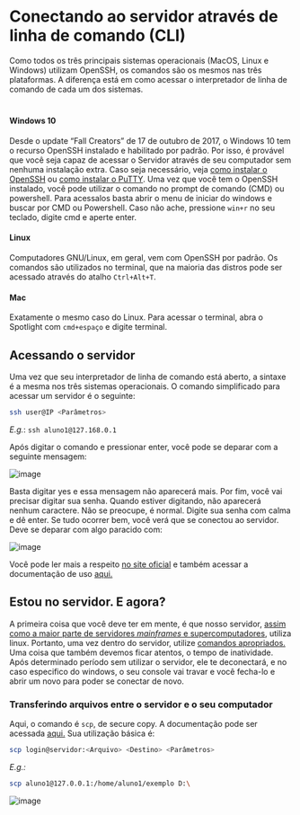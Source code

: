 # Conectando ao servidor através de linha de comando (CLI)
Como todos os três principais sistemas operacionais (MacOS, Linux e Windows) utilizam OpenSSH, os comandos são os mesmos nas três plataformas. A diferença está em como acessar o interpretador de linha de comando de cada um dos sistemas.
#
#### Windows 10
Desde o update “Fall Creators” de 17 de outubro de 2017, o Windows 10 tem o recurso OpenSSH instalado e habilitado por padrão. Por isso, é provável que você seja capaz de acessar o Servidor através de seu computador sem nenhuma instalação extra. Caso seja necessário, veja [como instalar o OpenSSH](https://github.com/Mosaico-Genomics/Curso_Programacao/blob/main/Modulo_Introdutorio/Instalando%20OpenSSH%20no%20Windows.md) ou [como instalar o PuTTY](https://github.com/Mosaico-Genomics/Curso_Programacao/blob/main/Modulo_Introdutorio/Instalar%20e%20utilizar%20o%20PuTTY.md).
Uma vez que você tem o OpenSSH instalado, você pode utilizar o comando no prompt de comando (CMD) ou powershell. Para acessalos basta abrir o menu de iniciar do windows e buscar por CMD ou Powershell. Caso não ache, pressione `win+r` no seu teclado, digite cmd e aperte enter.

#### Linux
Computadores GNU/Linux, em geral, vem com OpenSSH por padrão. Os comandos são utilizados no terminal, que na maioria das distros pode ser acessado através do atalho `Ctrl+Alt+T`.

#### Mac
Exatamente o mesmo caso do Linux. Para acessar o terminal, abra o Spotlight com `cmd+espaço` e digite terminal.

## Acessando o servidor

Uma vez que seu interpretador de linha de comando está aberto, a sintaxe é a mesma nos três sistemas operacionais. O comando simplificado para acessar um servidor é o seguinte:

```bash
ssh user@IP <Parâmetros>
```


_E.g._: `ssh aluno1@127.168.0.1`

Após digitar o comando e pressionar enter, você pode se deparar com a seguinte mensagem:

![image](https://user-images.githubusercontent.com/58569730/116618420-6ba03180-a915-11eb-86b4-2ed0c7b3e83e.png)


Basta digitar yes e essa mensagem não aparecerá mais. Por fim, você vai precisar digitar sua senha. Quando estiver digitando, não aparecerá nenhum caractere. Não se preocupe, é normal. Digite sua senha com calma e dê enter. Se tudo ocorrer bem, você verá que se conectou ao servidor. Deve se deparar com algo paracido com:

![image](https://user-images.githubusercontent.com/58569730/117374522-b258d300-aea3-11eb-9406-804ddb371e9c.png)

Você pode ler mais a respeito  [no site oficial](https://www.openssh.com/) e também acessar a documentação de uso [aqui.](https://man.openbsd.org/ssh)

## Estou no servidor. E agora?
A primeira coisa que você deve ter em mente, é que nosso servidor, [assim como a maior parte de servidores _mainframes_ e supercomputadores](https://en.wikipedia.org/wiki/Usage_share_of_operating_systems#Public_servers_on_the_Internet), utiliza linux. Portanto, uma vez dentro do servidor, utilize [comandos apropriados.](https://github.com/Mosaico-Genomics/Curso_Programacao/blob/main/Modulo_Introdutorio/ComandosLinux.md)
Uma coisa que também devemos ficar atentos, o tempo de inatividade. Após determinado período sem utilizar o servidor, ele te deconectará, e no caso especifico do windows, o seu console vai travar e você fecha-lo e abrir um novo para poder se conectar de novo.

### Transferindo arquivos entre o servidor e o seu computador

Aqui, o comando é `scp`, de secure copy. A documentação pode ser acessada [aqui.](https://man.openbsd.org/scp)
Sua utilização básica é:
```bash
scp login@servidor:<Arquivo> <Destino> <Parâmetros>
```
_E.g.:_ 
```bash
scp aluno1@127.0.0.1:/home/aluno1/exemplo D:\
```

![image](https://user-images.githubusercontent.com/58569730/117373982-af111780-aea2-11eb-8de4-afa9c762b100.png)

